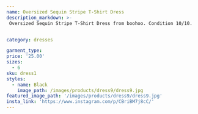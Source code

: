 ```yaml
---
name: Oversized Sequin Stripe T-Shirt Dress
description_markdown: >-
 Oversized Sequin Stripe T-Shirt Dress from boohoo. Condition 10/10.


category: dresses

garment_type:
price: '25.00'
sizes:
  - 6
sku: dress1
styles:
  - name: Black
    image_path: /images/products/dress9/dress9.jpg
featured_image_path: '/images/products/dress9/dress9.jpg'
insta_link: 'https://www.instagram.com/p/CBriBM7j8cC/'
---
```

